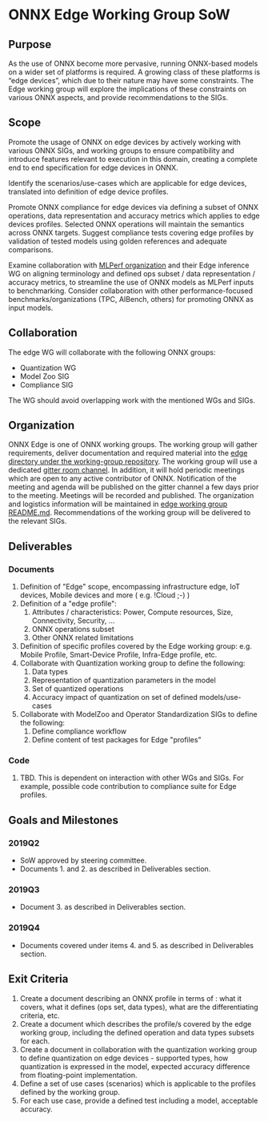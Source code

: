 ﻿# ONNX Edge Working Group SoW

## Purpose
As the use of ONNX become more pervasive, running ONNX-based models on a wider set of platforms is required. A growing class of these platforms is “edge devices”, which due to their nature may have some constraints. The Edge working group will explore the implications of these constraints on various ONNX aspects, and provide recommendations to the SIGs.

## Scope
Promote the usage of ONNX on edge devices by actively working with various ONNX SIGs, and working groups to ensure compatibility and introduce features relevant to execution in this domain, creating a complete end to end specification for edge devices in ONNX.

Identify the scenarios/use-cases which are applicable for edge devices, translated into definition of edge device profiles.

Promote ONNX compliance for edge devices via defining a subset of ONNX operations, data representation and accuracy metrics which applies to edge devices profiles. Selected ONNX operations will maintain the semantics across ONNX targets.
Suggest compliance tests covering edge profiles by validation of tested models using golden references and adequate comparisons.

Examine collaboration with [MLPerf organization](https://mlperf.org/) and their Edge inference WG on aligning terminology and defined ops subset / data representation / accuracy metrics, to streamline the use of ONNX models as MLPerf inputs to benchmarking. Consider collaboration with other performance-focused benchmarks/organizations (TPC, AIBench, others) for promoting ONNX as input models. 

## Collaboration
The edge WG will collaborate with the following ONNX groups:
* Quantization WG
* Model Zoo SIG
* Compliance SIG

The WG should avoid overlapping work with the mentioned WGs and SIGs. 

## Organization
ONNX Edge is one of ONNX working groups. 
The working group will gather requirements, deliver documentation and required material into the [edge directory under the working-group repository](https://github.com/onnx/working-groups/tree/master/edge).
The working group will use a dedicated [gitter room channel](https://gitter.im/onnx/edge).
In addition, it will hold periodic meetings which are open to any active contributor of ONNX. Notification of the meeting and agenda will be published on the gitter channel a few days prior to the meeting. Meetings will be recorded and published.
The organization and logistics information will be maintained in [edge working group README.md](https://github.com/onnx/working-groups/blob/master/edge/README.md).
Recommendations of the working group will be delivered to the relevant SIGs.

## Deliverables 
### Documents
1. Definition of "Edge" scope, encompassing infrastructure edge, IoT devices, Mobile devices and more ( e.g. !Cloud ;-) )
2. Definition of a "edge profile": 
   1. Attributes / characteristics: Power, Compute resources, Size, Connectivity, Security, …
   1. ONNX operations subset
   1. Other ONNX related limitations 
3. Definition of specific profiles covered by the Edge working group: e.g. Mobile Profile, Smart-Device Profile, Infra-Edge profile, etc.
4. Collaborate with Quantization working group to define the following:
   1. Data types
   1. Representation of quantization parameters in the model
   1. Set of quantized operations
   1. Accuracy impact of quantization on set of defined models/use-cases
5. Collaborate with ModelZoo and Operator Standardization SIGs to define the following:
   1. Define compliance workflow 
   1. Define content of test packages for Edge "profiles"

### Code
1. TBD. This is dependent on interaction with other WGs and SIGs. For example, possible code contribution to compliance suite for Edge profiles.
 
## Goals and Milestones
### 2019Q2
* SoW approved by steering committee. 
* Documents 1. and 2. as described in Deliverables section.
### 2019Q3
* Document 3. as described in Deliverables section.
### 2019Q4
* Documents covered under items 4. and 5. as described in Deliverables section.

## Exit Criteria
1. Create a document describing an ONNX profile in terms of : what it covers, what it defines (ops set, data types), what are the differentiating criteria, etc.   
2. Create a document which describes the profile/s covered by the edge working group, including the defined operation and data types subsets for each. 
3. Create a document in collaboration with the quantization working group to define quantization on edge devices - supported types, how quantization is expressed in the model, expected accuracy difference from floating-point implementation.
4. Define a set of use cases (scenarios) which is applicable to the profiles defined by the working group. 
5. For each use case, provide a defined test including a model, acceptable accuracy.
